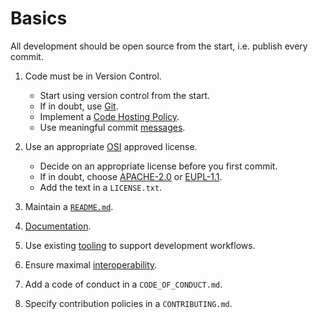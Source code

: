 # Basics

All development should be open source from the start, i.e. publish every commit.

1. Code must be in Version Control.
   * Start using version control from the start.
   * If in doubt, use [Git](https://git-scm.com/).
   * Implement a [Code Hosting Policy](../policies/code-hostig.md).
   * Use meaningful commit [messages](https://xkcd.com/1296/).

1. Use an appropriate [OSI](https://opensource.org/licenses) approved license.
   * Decide on an appropriate license before you first commit.
   * If in doubt, choose [APACHE-2.0](https://choosealicense.com/licenses/apache-2.0/)
   or [EUPL-1.1](https://choosealicense.com/licenses/eupl-1.1/).
   * Add the text in a `LICENSE.txt`.

1. Maintain a [`README.md`](02-readme.md).

1. [Documentation](03-documentation.md).

1. Use existing [tooling](04-tooling.md) to support development workflows.

1. Ensure maximal [interoperability](05-interoperability.md).

1. Add a code of conduct in a `CODE_OF_CONDUCT.md`.

1. Specify contribution policies in a `CONTRIBUTING.md`.


